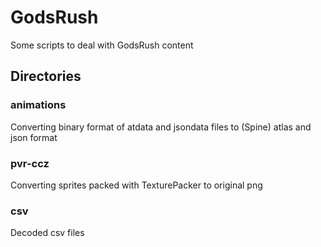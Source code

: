 # GodsRush

Some scripts to deal with GodsRush content

## Directories

### animations

Converting binary format of atdata and jsondata files to (Spine) atlas and json format

### pvr-ccz

Converting sprites packed with TexturePacker to original png

### csv

Decoded csv files